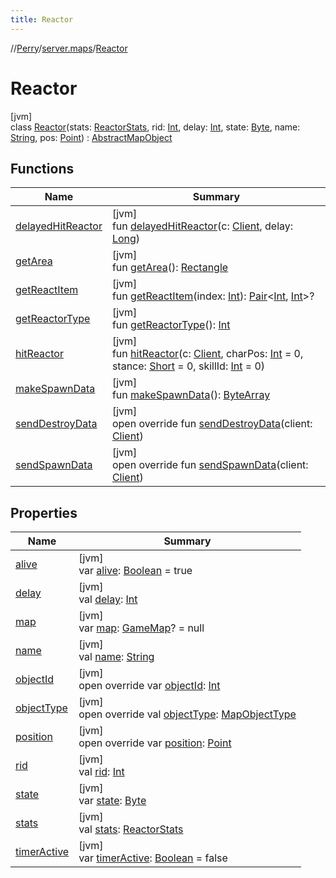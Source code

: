 ```yaml
---
title: Reactor
---
```

//[Perry](../../../index.html)/[server.maps](../index.html)/[Reactor](index.html)



# Reactor



[jvm]\
class [Reactor](index.html)(stats: [ReactorStats](../-reactor-stats/index.html), rid: [Int](https://kotlinlang.org/api/latest/jvm/stdlib/kotlin/-int/index.html), delay: [Int](https://kotlinlang.org/api/latest/jvm/stdlib/kotlin/-int/index.html), state: [Byte](https://kotlinlang.org/api/latest/jvm/stdlib/kotlin/-byte/index.html), name: [String](https://kotlinlang.org/api/latest/jvm/stdlib/kotlin/-string/index.html), pos: [Point](https://docs.oracle.com/javase/8/docs/api/java/awt/Point.html)) : [AbstractMapObject](../-abstract-map-object/index.html)



## Functions


| Name | Summary |
|---|---|
| [delayedHitReactor](delayed-hit-reactor.html) | [jvm]<br>fun [delayedHitReactor](delayed-hit-reactor.html)(c: [Client](../../client/-client/index.html), delay: [Long](https://kotlinlang.org/api/latest/jvm/stdlib/kotlin/-long/index.html)) |
| [getArea](get-area.html) | [jvm]<br>fun [getArea](get-area.html)(): [Rectangle](https://docs.oracle.com/javase/8/docs/api/java/awt/Rectangle.html) |
| [getReactItem](get-react-item.html) | [jvm]<br>fun [getReactItem](get-react-item.html)(index: [Int](https://kotlinlang.org/api/latest/jvm/stdlib/kotlin/-int/index.html)): [Pair](https://kotlinlang.org/api/latest/jvm/stdlib/kotlin/-pair/index.html)&lt;[Int](https://kotlinlang.org/api/latest/jvm/stdlib/kotlin/-int/index.html), [Int](https://kotlinlang.org/api/latest/jvm/stdlib/kotlin/-int/index.html)&gt;? |
| [getReactorType](get-reactor-type.html) | [jvm]<br>fun [getReactorType](get-reactor-type.html)(): [Int](https://kotlinlang.org/api/latest/jvm/stdlib/kotlin/-int/index.html) |
| [hitReactor](hit-reactor.html) | [jvm]<br>fun [hitReactor](hit-reactor.html)(c: [Client](../../client/-client/index.html), charPos: [Int](https://kotlinlang.org/api/latest/jvm/stdlib/kotlin/-int/index.html) = 0, stance: [Short](https://kotlinlang.org/api/latest/jvm/stdlib/kotlin/-short/index.html) = 0, skillId: [Int](https://kotlinlang.org/api/latest/jvm/stdlib/kotlin/-int/index.html) = 0) |
| [makeSpawnData](make-spawn-data.html) | [jvm]<br>fun [makeSpawnData](make-spawn-data.html)(): [ByteArray](https://kotlinlang.org/api/latest/jvm/stdlib/kotlin/-byte-array/index.html) |
| [sendDestroyData](send-destroy-data.html) | [jvm]<br>open override fun [sendDestroyData](send-destroy-data.html)(client: [Client](../../client/-client/index.html)) |
| [sendSpawnData](send-spawn-data.html) | [jvm]<br>open override fun [sendSpawnData](send-spawn-data.html)(client: [Client](../../client/-client/index.html)) |


## Properties


| Name | Summary |
|---|---|
| [alive](alive.html) | [jvm]<br>var [alive](alive.html): [Boolean](https://kotlinlang.org/api/latest/jvm/stdlib/kotlin/-boolean/index.html) = true |
| [delay](delay.html) | [jvm]<br>val [delay](delay.html): [Int](https://kotlinlang.org/api/latest/jvm/stdlib/kotlin/-int/index.html) |
| [map](map.html) | [jvm]<br>var [map](map.html): [GameMap](../-game-map/index.html)? = null |
| [name](name.html) | [jvm]<br>val [name](name.html): [String](https://kotlinlang.org/api/latest/jvm/stdlib/kotlin/-string/index.html) |
| [objectId](../-abstract-map-object/object-id.html) | [jvm]<br>open override var [objectId](../-abstract-map-object/object-id.html): [Int](https://kotlinlang.org/api/latest/jvm/stdlib/kotlin/-int/index.html) |
| [objectType](object-type.html) | [jvm]<br>open override val [objectType](object-type.html): [MapObjectType](../-map-object-type/index.html) |
| [position](position.html) | [jvm]<br>open override var [position](position.html): [Point](https://docs.oracle.com/javase/8/docs/api/java/awt/Point.html) |
| [rid](rid.html) | [jvm]<br>val [rid](rid.html): [Int](https://kotlinlang.org/api/latest/jvm/stdlib/kotlin/-int/index.html) |
| [state](state.html) | [jvm]<br>var [state](state.html): [Byte](https://kotlinlang.org/api/latest/jvm/stdlib/kotlin/-byte/index.html) |
| [stats](stats.html) | [jvm]<br>val [stats](stats.html): [ReactorStats](../-reactor-stats/index.html) |
| [timerActive](timer-active.html) | [jvm]<br>var [timerActive](timer-active.html): [Boolean](https://kotlinlang.org/api/latest/jvm/stdlib/kotlin/-boolean/index.html) = false |

